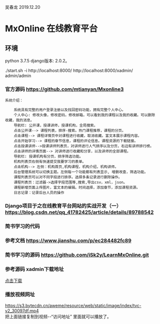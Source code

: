 吴春龙  2019.12.20
# MxOnline  在线教育平台
## 环境
python 3.7.5
django版本: 2.0.2。


./start.sh -i
http://localhost:8000/
http://localhost:8000/xadmin/     admin/admin


### 官方源码   https://github.com/mtianyan/Mxonline3
```
系统介绍：

    系统具有完整的用户登录注册以及找回密码功能，拥有完整个人中心。
    个人中心: 修改头像，修改密码，修改邮箱，可以看到我的课程以及我的收藏。可以删除收藏，我的消息。
    导航栏: 公开课，授课讲师，授课机构，全局搜索。
    点击公开课--> 课程列表，排序-搜索。热门课程推荐，课程的分页。
    点击课程--> 课程详情页中对课程进行收藏，取消收藏。富文本展示课程内容。
    点击开始学习--> 课程的章节信息，课程的评论信息。课程资源的下载链接。
    点击授课讲师-->授课讲师列表页，对讲师进行人气排序以及分页，右边有讲师排行榜。
    点击讲师的详情页面--> 对讲师进行收藏和分享，以及讲师的全部课程。
    导航栏: 授课机构有分页，排序筛选功能。
    机构列表页右侧有快速提交我要学习的表单。
    点击机构--> 左侧：机构首页,机构课程，机构介绍，机构讲师。
    后台管理系统可以切换主题。左侧每一个功能都有列表显示, 增删改查，筛选功能。
    课程列表页可以对不同字段进行排序。选择多条记录进行删除操作。
    课程列表页：过滤器->选择字段范围等,搜索,导出csv，xml，json。
    课程新增页面上传图片，富文本的编辑。时间选择，添加章节，添加课程资源。
    日志记录：记录后台人员的操作
```

### Django项目于之在线教育平台网站的实战开发（一） https://blog.csdn.net/qq_41782425/article/details/89788542


### 简书学习的代码
### 参考文档 https://www.jianshu.com/p/ec284482fc89
### 简书学习的源码 https://github.com/iSk2y/LearnMxOnline.git

### 参考源码 xadmin下载地址
[点击下载](https://github.com/sshwsfc/xadmin/tree/django2) <br/> 


### 播放视频网址
https://s3.bytecdn.cn/aweme/resource/web/static/image/index/tvc-v2_30097df.mp4 </br>
把上面链接复制到视频--“访问地址” 里面就可以播放了。

